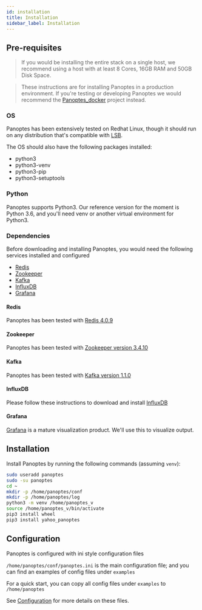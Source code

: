 ```yaml
---
id: installation
title: Installation
sidebar_label: Installation
---
```


## Pre-requisites

> If you would be installing the entire stack on a single host, we recommend using a host with at least 8 Cores, 
> 16GB RAM and 50GB Disk Space.

> These instructions are for installing Panoptes in a production environment.  If you're testing or developing Panoptes
> we would recommend the [Panoptes_docker](https://github.com/yahoo/panoptes_docker) project instead.

### OS

Panoptes has been extensively tested on Redhat Linux, though it should run on any distribution that's compatible 
with [LSB](https://en.wikipedia.org/wiki/Linux_Standard_Base). 

The OS should also have the following packages installed:

 - python3
 - python3-venv
 - python3-pip
 - python3-setuptools

### Python

Panoptes supports Python3.  Our reference version for the moment is Python 3.6, and you'll need venv or another 
virtual environment for Python3.

### Dependencies

Before downloading and installing Panoptes, you would need the following services installed and configured

- [Redis](#Redis)
- [Zookeeper](#Zookeeper)
- [Kafka](#Kafka)
- [InfluxDB](#InfluxDB)
- [Grafana](#Grafana)

#### Redis

Panoptes has been tested with [Redis 4.0.9](http://download.redis.io/releases/)

#### Zookeeper

Panoptes has been tested with [Zookeeper version 3.4.10](https://archive.apache.org/dist/zookeeper/zookeeper-3.4.10/)

#### Kafka

Panoptes has been tested with [Kafka version 1.1.0](https://kafka.apache.org/downloads#1.1.0)

#### InfluxDB

Please follow these instructions to download and install [InfluxDB](https://portal.influxdata.com/downloads)

#### Grafana

[Grafana](https://grafana.com/get) is a mature visualization product.  We'll use this to visualize output.

## Installation

Install Panoptes by running the following commands (assuming `venv`):

```bash
sudo useradd panoptes
sudo -su panoptes
cd ~
mkdir -p /home/panoptes/conf
mkdir -p /home/panoptes/log
python3 -m venv /home/panoptes_v
source /home/panoptes_v/bin/activate
pip3 install wheel
pip3 install yahoo_panoptes
```

## Configuration
Panoptes is configured with ini style configuration files

`/home/panoptes/conf/panoptes.ini` is the main configuration file; and you can find an examples of config files 
under `examples`

For a quick start, you can copy all config files under `examples` to `/home/panoptes`

See [Configuration](./configuration.md) for more details on these files.

